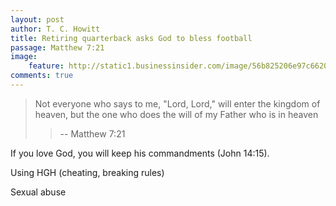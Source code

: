 ```yaml
---
layout: post
author: T. C. Howitt
title: Retiring quarterback asks God to bless football
passage: Matthew 7:21
image:
    feature: http://static1.businessinsider.com/image/56b825206e97c662008b58c2-480/peyton-manning-sb-50.jpg
comments: true
---
```


> Not everyone who says to me, "Lord, Lord," will enter the kingdom of heaven, but the one who does the will of my Father who is in heaven
>
>> -- Matthew 7:21

If you love God, you will keep his commandments (John 14:15).

Using HGH (cheating, breaking rules)

Sexual abuse
